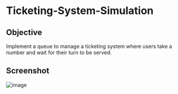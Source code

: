 # Ticketing-System-Simulation

## Objective
Implement a queue to manage a ticketing system where users take a number and wait for their turn to be served.

## Screenshot
![image](https://github.com/JoyZhang2023/Ticketing-System-Simulation/assets/137982978/89a56ffa-ae2c-4364-8352-ba98e43c9138)
